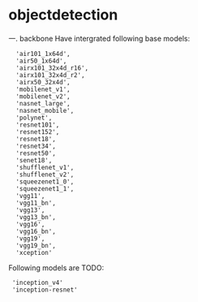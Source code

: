# objectdetection

一. backbone
Have intergrated following base models:
```
  'air101_1x64d', 
  'air50_1x64d', 
  'airx101_32x4d_r16', 
  'airx101_32x4d_r2', 
  'airx50_32x4d',
  'mobilenet_v1',
  'mobilenet_v2', 
  'nasnet_large', 
  'nasnet_mobile', 
  'polynet', 
  'resnet101', 
  'resnet152', 
  'resnet18',
  'resnet34', 
  'resnet50',
  'senet18',
  'shufflenet_v1', 
  'shufflenet_v2',
  'squeezenet1_0',
  'squeezenet1_1',
  'vgg11', 
  'vgg11_bn', 
  'vgg13', 
  'vgg13_bn', 
  'vgg16', 
  'vgg16_bn', 
  'vgg19', 
  'vgg19_bn', 
  'xception'
 ```
 Following models are TODO:
 ```
  'inception_v4'
  'inception-resnet'
```
